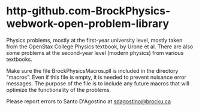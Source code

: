 # http-github.com-BrockPhysics-webwork-open-problem-library
Physics problems, mostly at the first-year university level, mostly taken from the OpenStax College Physics textbook, by Urone et al. There are also some problems at the second-year level (modern physics) from various textbooks.

Make sure the file BrockPhysicsMacros.pll is included in the directory "macros". Even if this file is empty, it is needed to prevent nuisance error messages. The purpose of the file is to include any future macros that will optimize the functionality of the problems.

Please report errors to Santo D'Agostino at sdagostino@brocku.ca
